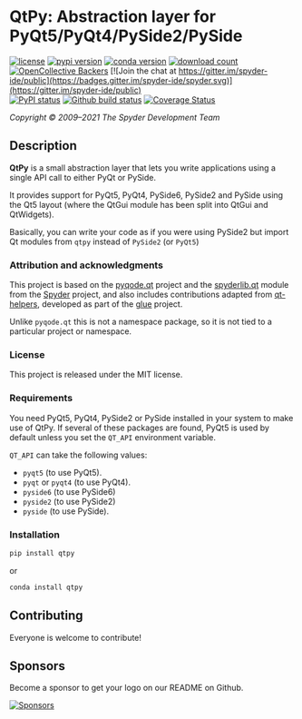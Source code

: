 # QtPy: Abstraction layer for PyQt5/PyQt4/PySide2/PySide

[![license](https://img.shields.io/pypi/l/qtpy.svg)](./LICENSE)
[![pypi version](https://img.shields.io/pypi/v/qtpy.svg)](https://pypi.org/project/QtPy/)
[![conda version](https://img.shields.io/conda/vn/conda-forge/qtpy.svg)](https://www.anaconda.com/download/)
[![download count](https://img.shields.io/conda/dn/conda-forge/qtpy.svg)](https://www.anaconda.com/download/)
[![OpenCollective Backers](https://opencollective.com/spyder/backers/badge.svg?color=blue)](#backers)
[![Join the chat at https://gitter.im/spyder-ide/public](https://badges.gitter.im/spyder-ide/spyder.svg)](https://gitter.im/spyder-ide/public)<br>
[![PyPI status](https://img.shields.io/pypi/status/qtpy.svg)](https://github.com/spyder-ide/qtpy)
[![Github build status](https://github.com/spyder-ide/qtpy/workflows/Tests/badge.svg)](https://github.com/spyder-ide/qtpy/actions)
[![Coverage Status](https://coveralls.io/repos/github/spyder-ide/qtpy/badge.svg?branch=master)](https://coveralls.io/github/spyder-ide/qtpy?branch=master)

*Copyright © 2009–2021 The Spyder Development Team*


## Description

**QtPy** is a small abstraction layer that lets you
write applications using a single API call to either PyQt or PySide.

It provides support for PyQt5, PyQt4, PySide6, PySide2 and PySide using the Qt5 layout
(where the QtGui module has been split into QtGui and QtWidgets).

Basically, you can write your code as if you were using PySide2
but import Qt modules from `qtpy` instead of `PySide2` (or `PyQt5`)


### Attribution and acknowledgments

This project is based on the [pyqode.qt](https://github.com/pyQode/pyqode.qt)
project and the [spyderlib.qt](https://github.com/spyder-ide/spyder/tree/2.3/spyderlib/qt)
module from the [Spyder](https://github.com/spyder-ide/spyder) project, and
also includes contributions adapted from
[qt-helpers](https://github.com/glue-viz/qt-helpers), developed as part of the
[glue](http://glueviz.org) project.

Unlike `pyqode.qt` this is not a namespace package, so it is not tied
to a particular project or namespace.


### License

This project is released under the MIT license.


### Requirements

You need PyQt5, PyQt4, PySide2 or PySide installed in your system to make use
of QtPy. If several of these packages are found, PyQt5 is used by
default unless you set the `QT_API` environment variable.

`QT_API` can take the following values:

* `pyqt5` (to use PyQt5).
* `pyqt` or `pyqt4` (to use PyQt4).
* `pyside6` (to use PySide6)
* `pyside2` (to use PySide2)
* `pyside` (to use PySide).


### Installation

```bash
pip install qtpy
```

or

```bash
conda install qtpy
```


## Contributing

Everyone is welcome to contribute!


## Sponsors

Become a sponsor to get your logo on our README on Github.

[![Sponsors](https://opencollective.com/spyder/sponsors.svg)](https://opencollective.com/spyder#support)
